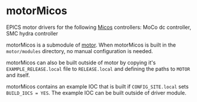 # motorMicos
EPICS motor drivers for the following [Micos](https://www.pi-usa.us) controllers: MoCo dc controller, SMC hydra controller

motorMicos is a submodule of [motor](https://github.com/epics-modules/motor).  When motorMicos is built in the ``motor/modules`` directory, no manual configuration is needed.

motorMicos can also be built outside of motor by copying it's ``EXAMPLE_RELEASE.local`` file to ``RELEASE.local`` and defining the paths to ``MOTOR`` and itself.

motorMicos contains an example IOC that is built if ``CONFIG_SITE.local`` sets ``BUILD_IOCS = YES``.  The example IOC can be built outside of driver module.
